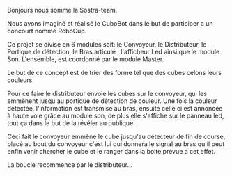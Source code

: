 Bonjours nous somme la Sostra-team.

Nous avons imaginé et réalisé le CuboBot dans le but de participer a un concourt nommé RoboCup.

Ce projet se divise en 6 modules soit: le Convoyeur, le Distributeur, le Portique de détection, le Bras articulé , l'afficheur Led ainsi que le module Son.
L'ensemble, est coordonné par le module Master.

Le but de ce concept est de trier des forme tel que des cubes celons leurs couleurs. 

Pour ce faire le distributeur envoie les cubes sur le convoyeur, qui les emmènent jusqu'au portique de détection de couleur.
Une fois la couleur détectée, l'information est transmise au bras, ensuite celle ci est annoncée à haute voie grâce au module son, de plus elle s'affiche sur le panneau led, tout ça dans le but de la révéler au publique.

Ceci fait le convoyeur emmène le cube jusqu'au détecteur de fin de course, placé au bout du convoyeur c'est lui qui donnera le signal au bras qu'il peut enfin venir chercher le cube et le ranger dans la boite prévue a cet effet.

La boucle recommence par le distributeur...

